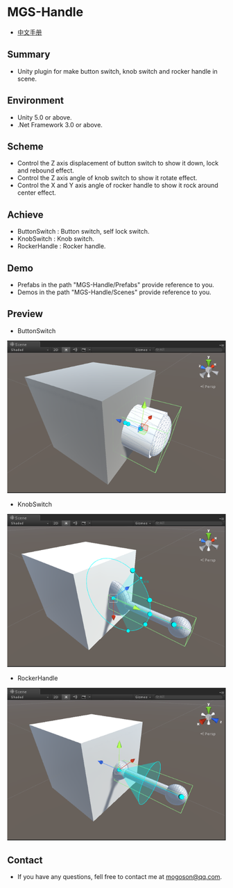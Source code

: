 # MGS-Handle
- [中文手册](./README_ZH.md)

## Summary
- Unity plugin for make button switch, knob switch and rocker handle in scene.

## Environment
- Unity 5.0 or above.
- .Net Framework 3.0 or above.

## Scheme
- Control the Z axis displacement of button switch to show it down, lock and rebound effect.
- Control the Z axis angle of knob switch to show it rotate effect.
- Control the X and Y axis angle of rocker handle to show it rock around center effect.

## Achieve
- ButtonSwitch : Button switch, self lock switch.
- KnobSwitch : Knob switch.
- RockerHandle : Rocker handle.

## Demo
- Prefabs in the path "MGS-Handle/Prefabs" provide reference to you.
- Demos in the path "MGS-Handle/Scenes" provide reference to you.

## Preview
- ButtonSwitch

![ButtonSwitch](./Attachments/ButtonSwitch.png)

- KnobSwitch

![KnobSwitch](./Attachments/KnobSwitch.png)

- RockerHandle

![RockerHandle](./Attachments/RockerHandle.png)﻿

## Contact
- If you have any questions, fell free to contact me at mogoson@qq.com.